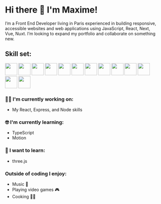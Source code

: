 # Hi there 👋 I'm Maxime!

I’m a Front End Developer living in Paris experienced in building responsive, accessible websites and web applications using JavaScript, React, Next, Vue, Nuxt. I’m looking to expand my portfolio and collaborate on something new.

## Skill set:

<p align="left">
<img src="https://raw.githubusercontent.com/dustin100/dustin100/master/assests/react-original.svg" height="auto" width="40">
  
<img src="https://www.svgrepo.com/show/368858/nextjs.svg" height="auto" width="40">

<img src="https://www.svgrepo.com/show/452130/vue.svg" height="auto" width="40">

<img src="https://www.svgrepo.com/show/373940/nuxt.svg" height="auto" width="40">

<img src="https://raw.githubusercontent.com/dustin100/dustin100/master/assests/nodejs-original.svg" height="auto" width="40">
<img src="https://raw.githubusercontent.com/dustin100/dustin100/master/assests/html5-original.svg" height="auto" width="40">
<img src="https://raw.githubusercontent.com/dustin100/dustin100/master/assests/css3-original.svg" height="auto" width="40">
<img src="https://raw.githubusercontent.com/dustin100/dustin100/master/assests/javascript-plain.svg" height="auto" width="40">
<img src="https://www.svgrepo.com/show/303600/typescript-logo.svg" height="auto" width="40">

<img src="https://raw.githubusercontent.com/dustin100/dustin100/master/assests/mongodb-original.svg" height="auto" width="40">
<img src="https://www.svgrepo.com/show/373595/firebase.svg" height="auto" width="40">

<img src="https://raw.githubusercontent.com/dustin100/dustin100/master/assests/visualstudio-plain.svg" height="auto" width="40">

<img src="https://raw.githubusercontent.com/dustin100/dustin100/master/assests/git-original.svg" height="auto" width="40">
</p>

### :technologist: I'm currently working on:

- My React, Express, and Node skills

### :nerd_face: I'm currently learning:

- TypeScript
- Motion

### :thinking: I want to learn:

- three.js


### Outside of coding I enjoy:

- Music 🎵
- Playing video games :video_game:
- Cooking 🧑‍🍳
